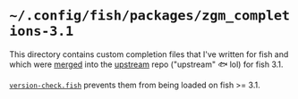 # `~/.config/fish/packages/zgm_completions-3.1`

This directory contains custom completion files that I've written for fish and
which were [merged] into the [upstream] repo ("upstream" 🐟 lol) for fish 3.1.

[`version-check.fish`][vc] prevents them from being loaded on fish >= 3.1.

[merged]: https://github.com/fish-shell/fish-shell/pulls?q=is:pr+is:merged+author:zgracem+in:title+completion
[upstream]: https://github.com/fish-shell/fish-shell/tree/master/share/completions
[vc]: https://github.com/zgracem/dotconfig/blob/main/fish/packages/zgm_completions-3.1/conf.d/version-check.fish
